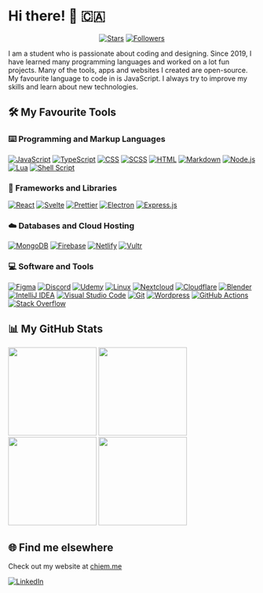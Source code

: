# Hi there! 👋 🇨🇦
<p align="center">
  <a href="https://github.com/Doudou8?tab=repositories&sort=stargazers"><img alt="Stars" src="https://img.shields.io/github/stars/Doudou8.svg?style=for-the-badge&label=Stars&maxAge=2592000&labelColor=27ae60&color=2ecc71"/></a>
  <a href="https://github.com/Doudou8?tab=followers"><img alt="Followers" src="https://img.shields.io/github/followers/Doudou8.svg?style=for-the-badge&label=Follow&maxAge=2592000&labelColor=2980b9&color=3498db"/></a>
</p>
  
I am a student who is passionate about coding and designing. Since 2019, I have learned many programming languages and worked on a lot fun projects. Many of the tools, apps and websites I created are open-source. My favourite language to code in is JavaScript. I always try to improve my skills and learn about new technologies.
  
## 🛠️ My Favourite Tools
  <!-- Some badges are from https://github.com/Envoy-VC/awesome-badges -->
  
  ### ⌨️ Programming and Markup Languages
  <a href="https://github.com/search?q=user%3ADoudou8+language%3Ajavascript"><img alt="JavaScript" src="https://img.shields.io/badge/JavaScript-F7DF1E?style=for-the-badge&logo=JavaScript&logoColor=white"></a>
  <a href="https://github.com/search?q=user%3ADoudou8+language%3Atypescript"><img alt="TypeScript" src="https://img.shields.io/badge/TypeScript-007ACC?style=for-the-badge&logo=typescript&logoColor=white"></a>
  <a href="https://github.com/search?q=user%3ADoudou8+language%3Acss"><img alt="CSS" src="https://img.shields.io/badge/CSS3-1572B6?style=for-the-badge&logo=css3&logoColor=white"></a>
  <a href="https://github.com/search?q=user%3ADoudou8+language%3Ascss"><img alt="SCSS" src="https://img.shields.io/badge/Scss-CC6699?style=for-the-badge&logo=sass&logoColor=white"></a>
  <a href="https://github.com/search?q=user%3ADoudou8+language%3Ahtml"><img alt="HTML" src="https://img.shields.io/badge/HTML5-E34F26?style=for-the-badge&logo=html5&logoColor=white"></a>
  <a href="https://github.com/search?q=user%3ADoudou8+language%3Amarkdown"><img alt="Markdown" src="https://img.shields.io/badge/Markdown-000000?style=for-the-badge&logo=markdown&logoColor=white"></a>
  <a href="https://github.com/search?q=user%3ADoudou8+language%3Ajavascript"><img alt="Node.js" src="https://img.shields.io/badge/Node.js-43853D?style=for-the-badge&logo=node.js&logoColor=white"></a>
  <a href="https://github.com/search?q=user%3ADoudou8+language%3Alua"><img alt="Lua" src="https://img.shields.io/badge/Lua-2C2D72?style=for-the-badge&logo=lua&logoColor=white"></a>
  <a href="https://github.com/search?q=user%3ADoudou8+language%3Alua"><img alt="Shell Script" src="https://img.shields.io/badge/Shell_Script-121011?style=for-the-badge&logo=gnu-bash&logoColor=white"></a>
  
  ### 🧰 Frameworks and Libraries
  <a href="#"><img alt="React" src="https://img.shields.io/badge/React-20232A?style=for-the-badge&logo=react&logoColor=61DAFB"></a>
  <a href="#"><img alt="Svelte" src="https://img.shields.io/badge/Svelte-4A4A55?style=for-the-badge&logo=svelte&logoColor=FF3E00"></a>
  <a href="#"><img alt="Prettier" src="https://img.shields.io/badge/prettier-1A2C34?style=for-the-badge&logo=prettier&logoColor=F7BA3E"></a>
  <a href="#"><img alt="Electron" src="https://img.shields.io/badge/Electron-2A2D38?style=for-the-badge&logo=electron&logoColor=9AE3F1"></a>
  <a href="#"><img alt="Express.js" src="https://img.shields.io/badge/Express.js-404D59?logo=express&style=for-the-badge"></a>
  
  ### ☁️ Databases and Cloud Hosting
  <a href="#"><img alt="MongoDB" src="https://img.shields.io/badge/MongoDB-4EA94B?style=for-the-badge&logo=mongodb&logoColor=white"></a>
  <a href="#"><img alt="Firebase" src="https://img.shields.io/badge/Firebase-039BE5?style=for-the-badge&logo=Firebase&logoColor=white"></a>
  <a href="#"><img alt="Netlify" src="https://img.shields.io/badge/Netlify-00C7B7?style=for-the-badge&logo=netlify&logoColor=white"></a>
  <a href="#"><img alt="Vultr" src="https://img.shields.io/badge/Vultr-007BFC?style=for-the-badge&logo=vultr&logoColor=white"></a>
  
  ### 💻 Software and Tools
  <a href="#"><img alt="Figma" src="https://img.shields.io/badge/Figma-000?style=for-the-badge&logo=figma&logoColor=white"></a>
  <a href="#"><img alt="Discord" src="https://img.shields.io/badge/Discord-7289DA?style=for-the-badge&logo=discord&logoColor=white"></a>
  <a href="#"><img alt="Udemy" src="https://img.shields.io/badge/Udemy-EC5252?style=for-the-badge&logo=Udemy&logoColor=white"></a>
  <a href="#"><img alt="Linux" src="https://img.shields.io/badge/Linux-FCC624?style=for-the-badge&logo=linux&logoColor=black"></a>
  <a href="#"><img alt="Nextcloud" src="https://img.shields.io/badge/Nextcloud-0082C9?style=for-the-badge&logo=Nextcloud&logoColor=white"></a>
  <a href="#"><img alt="Cloudflare" src="https://img.shields.io/badge/Cloudflare-F38020?style=for-the-badge&logo=Cloudflare&logoColor=white"></a>
  <a href="#"><img alt="Blender" src="https://img.shields.io/badge/blender-%23F5792A.svg?style=for-the-badge&logo=blender&logoColor=white"></a>
  <a href="#"><img alt="IntelliJ IDEA" src="https://img.shields.io/badge/IntelliJ_IDEA-000000.svg?style=for-the-badge&logo=intellij-idea&logoColor=white"></a>
  <a href="#"><img alt="Visual Studio Code" src="https://img.shields.io/badge/Visual_Studio_Code-0078D4?style=for-the-badge&logo=visual%20studio%20code&logoColor=white"></a>
  <a href="#"><img alt="Git" src="https://img.shields.io/badge/GIT-E44C30?style=for-the-badge&logo=git&logoColor=white"></a>
  <a href="#"><img alt="Wordpress" src="https://img.shields.io/badge/Wordpress-21759B?style=for-the-badge&logo=wordpress&logoColor=white"></a>
  <a href="#"><img alt="GitHub Actions" src="https://img.shields.io/badge/GitHub_Actions-2088FF?style=for-the-badge&logo=github-actions&logoColor=white"></a>
  <a href="#"><img alt="Stack Overflow" src="https://img.shields.io/badge/Stack%20Overflow-F58025?style=for-the-badge&logo=Stack%20Overflow&logoColor=white"></a>
  
## 📊 My GitHub Stats
  [<img src="https://github-readme-stats.vercel.app/api/top-langs/?username=Doudou8&theme=dark&layout=compact" height="180px">](https://github.com/Doudou8#gh-dark-mode-only)
  [<img src="https://github-readme-stats.vercel.app/api/top-langs/?username=Doudou8&theme=default&layout=compact" height="180px">](https://github.com/Doudou8#gh-light-mode-only)
  [<img src="https://github-readme-stats.vercel.app/api?username=Doudou8&show_icons=true&theme=dark" height="180px">](https://github.com/Doudou8#gh-dark-mode-only)
  [<img src="https://github-readme-stats.vercel.app/api?username=Doudou8&show_icons=true&theme=default" height="180px">](https://github.com/Doudou8#gh-light-mode-only)

## 🌐 Find me elsewhere
  Check out my website at [chiem.me](https://chiem.me)

  <a href="https://www.linkedin.com/in/dang-khoa-chiem-357a11240/"><img alt="LinkedIn" src="https://img.shields.io/badge/linkedin-%230077B5.svg?style=for-the-badge&logo=linkedin&logoColor=white"></a>

